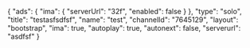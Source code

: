 {
    "ads": {
        "ima": {
            "serverUrl": "32f",
            "enabled": false
        }
    },
    "type": "solo",
    "title": "testasfsdfsf",
    "name": "test",
    "channelId": "7645129",
    "layout": "bootstrap",
    "ima": true,
    "autoplay": true,
    "autonext": false,
    "serverurl": "asdfsf"
}
